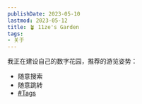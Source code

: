 ```yaml
---
publishDate: 2023-05-10
lastmod: 2023-05-12
title: 🪴 11ze's Garden
tags:
- 关于
---
```


我正在建设自己的数字花园，推荐的游览姿势：

- 随意搜索
- 随意跳转
- [#Tags](https://wangze.tech/tags/)
